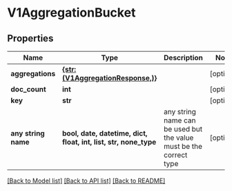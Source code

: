 # V1AggregationBucket


## Properties
Name | Type | Description | Notes
------------ | ------------- | ------------- | -------------
**aggregations** | [**{str: (V1AggregationResponse,)}**](V1AggregationResponse.md) |  | [optional] 
**doc_count** | **int** |  | [optional] 
**key** | **str** |  | [optional] 
**any string name** | **bool, date, datetime, dict, float, int, list, str, none_type** | any string name can be used but the value must be the correct type | [optional]

[[Back to Model list]](../README.md#documentation-for-models) [[Back to API list]](../README.md#documentation-for-api-endpoints) [[Back to README]](../README.md)


